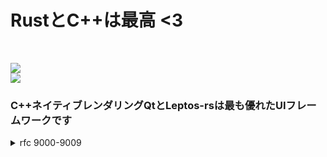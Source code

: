 <h1>RustとC++は最高 <3</h1>

<br/>

[![](https://skillicons.dev/icons?i=arch,zig,bash,rust,ts,cpp)](https://skillicons.dev)
<br/>
[![](https://skillicons.dev/icons?i=figma,html,scss,wasm)](https://skillicons.dev)

<h3>C++ネイティブレンダリングQtとLeptos-rsは最も優れたUIフレームワークです</h3>

<details>
  <summary>rfc 9000-9009</summary>
  <h1>RFC <3</h1>

- [X] [RFC-9000](https://www.rfc-editor.org/rfc/rfc9000.html)</br>
- [X] [RFC-9001](https://www.rfc-editor.org/rfc/rfc9001.html)</br>
- [ ] [RFC-9002](https://www.rfc-editor.org/rfc/rfc9002.html)</br>
- [ ] [RFC-9003](https://www.rfc-editor.org/rfc/rfc9003.html)</br>
- [ ] [RFC-9004](https://www.rfc-editor.org/rfc/rfc9004.html)</br>
- [ ] [RFC-9005](https://www.rfc-editor.org/rfc/rfc9005.html)</br>
- [ ] [RFC-9006](https://www.rfc-editor.org/rfc/rfc9006.html)</br>
- [ ] [RFC-9007](https://www.rfc-editor.org/rfc/rfc9007.html)</br>
- [ ] [RFC-9008](https://www.rfc-editor.org/rfc/rfc9008.html)</br>
- [ ] [RFC-9009](https://www.rfc-editor.org/rfc/rfc9009.html)</br>
</details>
